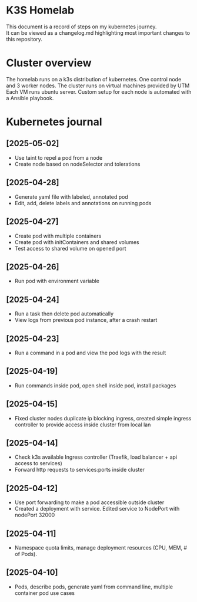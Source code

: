 # K3S Homelab
This document is a record of steps on my kubernetes journey.    
It can be viewed as a changelog.md highlighting most important changes to this repository. 

# Cluster overview
The homelab runs on a k3s distribution of kubernetes. One control node and 3 worker nodes.
The cluster runs on virtual machines provided by UTM
Each VM runs ubuntu server.
Custom setup for each node is automated with a Ansible playbook.

# Kubernetes journal
## [2025-05-02]
  - Use taint to repel a pod from a node
  - Create node based on nodeSelector and tolerations
## [2025-04-28]
  - Generate yaml file with labeled, annotated pod
  - Edit, add, delete labels and annotations on running pods
## [2025-04-27]
  - Create pod with multiple containers
  - Create pod with initContainers and shared volumes
  - Test access to shared volume on opened port
## [2025-04-26]
  - Run pod with environment variable
## [2025-04-24]
  - Run a task then delete pod automatically
  - View logs from previous pod instance, after a crash restart
## [2025-04-23]
  - Run a command in a pod and view the pod logs with the result
## [2025-04-19]
  - Run commands inside pod, open shell inside pod, install packages
## [2025-04-15]
  - Fixed cluster nodes duplicate ip blocking ingress, created simple ingress controller to provide access inside cluster from local lan
## [2025-04-14]
  - Check k3s available Ingress controller (Traefik, load balancer + api access to services)
  - Forward http requests to services:ports inside cluster
## [2025-04-12]
  - Use port forwarding to make a pod accessible outside cluster
  - Created a deployment with service. Edited service to NodePort with nodePort 32000
## [2025-04-11]
  - Namespace quota limits, manage deployment resources (CPU, MEM, # of Pods). 
## [2025-04-10]
  - Pods, describe pods, generate yaml from command line, multiple container pod use cases

